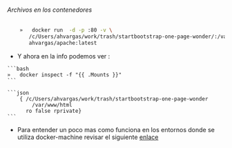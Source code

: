######   Archivos en los contenedores

```bash
    »   docker run  -d -p :80 -v \
       /c/Users/ahvargas/work/trash/startbootstrap-one-page-wonder/:/var/www/html/:ro  \
       ahvargas/apache:latest
```

<!-- .element: class="fragment"  -->
- Y ahora en la info podemos ver :
<!-- .element: class="fragment"  -->

    ```bash
    »   docker inspect -f "{{ .Mounts }}"
    ```
<!-- .element: class="fragment"  -->

    ```json
        { /c/Users/ahvargas/work/trash/startbootstrap-one-page-wonder
            /var/www/html
          ro false rprivate}
    ```
<!-- .element: class="fragment"  -->

- Para entender un poco mas como funciona en los entornos donde se utiliza docker-machine revisar el siguiente<!-- .element: class="fragment"  -->
 [enlace](https://github.com/tiangolo/babun-docker/wiki/Docker-Volumes-with-Babun)<!-- .element: class="fragment"  -->


